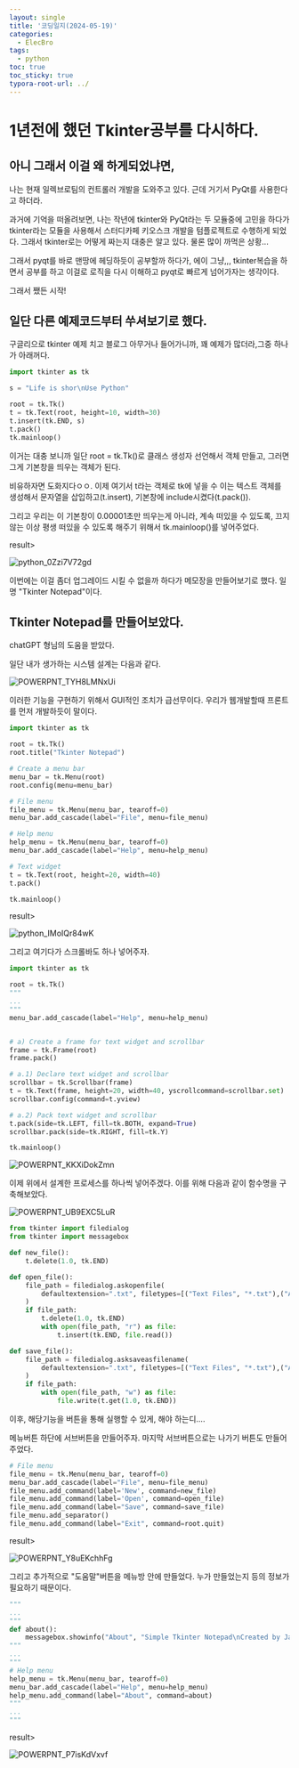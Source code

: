 ```yaml
---
layout: single
title: '코딩일지(2024-05-19)'
categories:
  - ElecBro
tags:
  - python
toc: true
toc_sticky: true
typora-root-url: ../
---
```








# 1년전에 했던 Tkinter공부를 다시하다.




## 아니 그래서 이걸 왜 하게되었냐면,

나는 현재 일렉브로팀의 컨트롤러 개발을 도와주고 있다. 근데 거기서 PyQt를 사용한다고 하더라.

과거에 기억을 떠올려보면, 나는 작년에 tkinter와 PyQt라는 두 모듈중에 고민을 하다가 tkinter라는 모듈을 사용해서 스터디카페 키오스크 개발을 텀플로젝트로 수행하게 되었다. 그래서 tkinter로는 어떻게 짜는지 대충은 알고 있다. 물론 많이 까먹은 상황...

그래서 pyqt를 바로 맨땅에 헤딩하듯이 공부할까 하다가, 에이 그냥,,, tkinter복습을 하면서 공부를 하고 이걸로 로직을 다시 이해하고 pyqt로 빠르게 넘어가자는 생각이다. 

그래서 쨌든 시작!

## 일단 다른 예제코드부터 쑤셔보기로 했다.

구글리으로 tkinter 예제 치고 블로그 아무거나 들어가니까, 꽤 예제가 많더라,그중 하나가 아래꺼다.

```python
import tkinter as tk

s = "Life is shor\nUse Python"

root = tk.Tk()
t = tk.Text(root, height=10, width=30)
t.insert(tk.END, s)
t.pack()
tk.mainloop()
```

이거는 대충 보니까 일단 root = tk.Tk()로 클래스 생성자 선언해서 객체 만들고, 그러면 그게 기본창을 띄우는 객체가 된다.

비유하자면 도화지다ㅇㅇ. 이제 여기서 t라는 객체로 tk에 넣을 수 이는 텍스트 객체를 생성해서 문자열을 삽입하고(t.insert), 기본창에 include시켰다(t.pack()).

그리고 우리는 이 기본창이 0.00001초만 띄우는게 아니라, 계속 떠있을 수 있도록, 끄지 않는 이상 평생 떠있을 수 있도록 해주기 위해서 tk.mainloop()를 넣어주었다.

result>

![python_0Zzi7V72gd](/images/2024-05-19-codinglog(90)/python_0Zzi7V72gd.webp)

이번에는 이걸 좀더 업그레이드 시킬 수 없을까 하다가 메모장을 만들어보기로 했다. 일명 "Tkinter Notepad"이다.

## Tkinter Notepad를 만들어보았다.

chatGPT 형님의 도움을 받았다.

일단 내가 생가하는 시스템 설계는 다음과 같다.

![POWERPNT_TYH8LMNxUi](/images/2024-05-19-codinglog(90)/POWERPNT_TYH8LMNxUi.webp)

이러한 기능을 구현하기 위해서 GUI적인 조치가 급선무이다. 우리가 웹개발할때 프론트를 먼저 개발하듯이 말이다.

```python
import tkinter as tk

root = tk.Tk()
root.title("Tkinter Notepad")

# Create a menu bar
menu_bar = tk.Menu(root)
root.config(menu=menu_bar)

# File menu
file_menu = tk.Menu(menu_bar, tearoff=0)
menu_bar.add_cascade(label="File", menu=file_menu)

# Help menu
help_menu = tk.Menu(menu_bar, tearoff=0)
menu_bar.add_cascade(label="Help", menu=help_menu)

# Text widget
t = tk.Text(root, height=20, width=40)
t.pack()

tk.mainloop()
```

result>

![python_IMoIQr84wK](/images/2024-05-19-codinglog(90)/python_IMoIQr84wK.webp)

그리고 여기다가 스크롤바도 하나 넣어주자.

```python
import tkinter as tk

root = tk.Tk()
"""
...
"""
menu_bar.add_cascade(label="Help", menu=help_menu)


# a) Create a frame for text widget and scrollbar
frame = tk.Frame(root)
frame.pack()

# a.1) Declare text widget and scrollbar
scrollbar = tk.Scrollbar(frame)
t = tk.Text(frame, height=20, width=40, yscrollcommand=scrollbar.set)
scrollbar.config(command=t.yview)

# a.2) Pack text widget and scrollbar
t.pack(side=tk.LEFT, fill=tk.BOTH, expand=True)
scrollbar.pack(side=tk.RIGHT, fill=tk.Y)

tk.mainloop()
```



![POWERPNT_KKXiDokZmn](/images/2024-05-19-codinglog(90)/POWERPNT_KKXiDokZmn.webp)



이제 위에서 설계한 프로세스를 하나씩 넣어주겠다. 이를 위해 다음과 같이 함수명을 구축해보았다.

![POWERPNT_UB9EXC5LuR](/images/2024-05-19-codinglog(90)/POWERPNT_UB9EXC5LuR.webp)



```python
from tkinter import filedialog
from tkinter import messagebox

def new_file():
    t.delete(1.0, tk.END)

def open_file():
    file_path = filedialog.askopenfile(
        defaultextension=".txt", filetypes=[("Text Files", "*.txt"),("All Files", "*.*")]
    )
    if file_path:
        t.delete(1.0, tk.END)
        with open(file_path, "r") as file:
            t.insert(tk.END, file.read())

def save_file():
    file_path = filedialog.asksaveasfilename(
        defaultextension=".txt", filetypes=[("Text Files", "*.txt"),("All Files", "*.*")]
    )
    if file_path:
        with open(file_path, "w") as file:
            file.write(t.get(1.0, tk.END))
```

이후, 해당기능을 버튼을 통해 실행할 수 있게, 해야 하는디....

메뉴버튼 하단에 서브버튼을 만들어주자. 마지막 서브버튼으로는 나가기 버튼도 만들어 주었다.

```python
# File menu
file_menu = tk.Menu(menu_bar, tearoff=0)
menu_bar.add_cascade(label="File", menu=file_menu)
file_menu.add_command(label='New', command=new_file)
file_menu.add_command(label='Open', command=open_file)
file_menu.add_command(label="Save", command=save_file)
file_menu.add_separator()
file_menu.add_command(label="Exit", command=root.quit)
```

result>

![POWERPNT_Y8uEKchhFg](/images/2024-05-19-codinglog(90)/POWERPNT_Y8uEKchhFg.webp)

그리고 추가적으로 "도움말"버튼을 메뉴방 안에 만들었다. 누가 만들었는지 등의 정보가 필요하기 때문이다.

```python
"""
...
"""
def about():
    messagebox.showinfo("About", "Simple Tkinter Notepad\nCreated by JackSmith")
"""
...
"""
# Help menu
help_menu = tk.Menu(menu_bar, tearoff=0)
menu_bar.add_cascade(label="Help", menu=help_menu)
help_menu.add_command(label="About", command=about)
"""
...
"""
```

result>

![POWERPNT_P7isKdVxvf](/images/2024-05-19-codinglog(90)/POWERPNT_P7isKdVxvf.webp)



